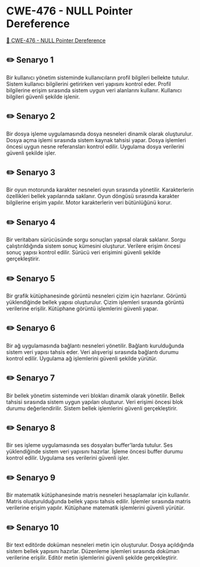 # CWE-476 - NULL Pointer Dereference
<a href="https://cwe.mitre.org/data/definitions/476.html" target="_blank">🔗 CWE-476 - NULL Pointer Dereference</a>

## ✏️ Senaryo 1
Bir kullanıcı yönetim sisteminde kullanıcıların profil bilgileri bellekte tutulur. Sistem kullanıcı bilgilerini getirirken veri yapısını kontrol eder. Profil bilgilerine erişim sırasında sistem uygun veri alanlarını kullanır. Kullanıcı bilgileri güvenli şekilde işlenir.

## ✏️ Senaryo 2
Bir dosya işleme uygulamasında dosya nesneleri dinamik olarak oluşturulur. Dosya açma işlemi sırasında sistem kaynak tahsisi yapar. Dosya işlemleri öncesi uygun nesne referansları kontrol edilir. Uygulama dosya verilerini güvenli şekilde işler.

## ✏️ Senaryo 3
Bir oyun motorunda karakter nesneleri oyun sırasında yönetilir. Karakterlerin özellikleri bellek yapılarında saklanır. Oyun döngüsü sırasında karakter bilgilerine erişim yapılır. Motor karakterlerin veri bütünlüğünü korur.

## ✏️ Senaryo 4
Bir veritabanı sürücüsünde sorgu sonuçları yapısal olarak saklanır. Sorgu çalıştırıldığında sistem sonuç kümesini oluşturur. Verilere erişim öncesi sonuç yapısı kontrol edilir. Sürücü veri erişimini güvenli şekilde gerçekleştirir.

## ✏️ Senaryo 5
Bir grafik kütüphanesinde görüntü nesneleri çizim için hazırlanır. Görüntü yüklendiğinde bellek yapısı oluşturulur. Çizim işlemleri sırasında görüntü verilerine erişilir. Kütüphane görüntü işlemlerini güvenli yapar.

## ✏️ Senaryo 6
Bir ağ uygulamasında bağlantı nesneleri yönetilir. Bağlantı kurulduğunda sistem veri yapısı tahsis eder. Veri alışverişi sırasında bağlantı durumu kontrol edilir. Uygulama ağ işlemlerini güvenli şekilde yürütür.

## ✏️ Senaryo 7
Bir bellek yönetim sisteminde veri blokları dinamik olarak yönetilir. Bellek tahsisi sırasında sistem uygun yapıları oluşturur. Veri erişimi öncesi blok durumu değerlendirilir. Sistem bellek işlemlerini güvenli gerçekleştirir.

## ✏️ Senaryo 8
Bir ses işleme uygulamasında ses dosyaları buffer'larda tutulur. Ses yüklendiğinde sistem veri yapısını hazırlar. İşleme öncesi buffer durumu kontrol edilir. Uygulama ses verilerini güvenli işler.

## ✏️ Senaryo 9
Bir matematik kütüphanesinde matris nesneleri hesaplamalar için kullanılır. Matris oluşturulduğunda bellek yapısı tahsis edilir. İşlemler sırasında matris verilerine erişim yapılır. Kütüphane matematik işlemlerini güvenli yürütür.

## ✏️ Senaryo 10
Bir text editörde doküman nesneleri metin için oluşturulur. Dosya açıldığında sistem bellek yapısını hazırlar. Düzenleme işlemleri sırasında doküman verilerine erişilir. Editör metin işlemlerini güvenli şekilde gerçekleştirir.

